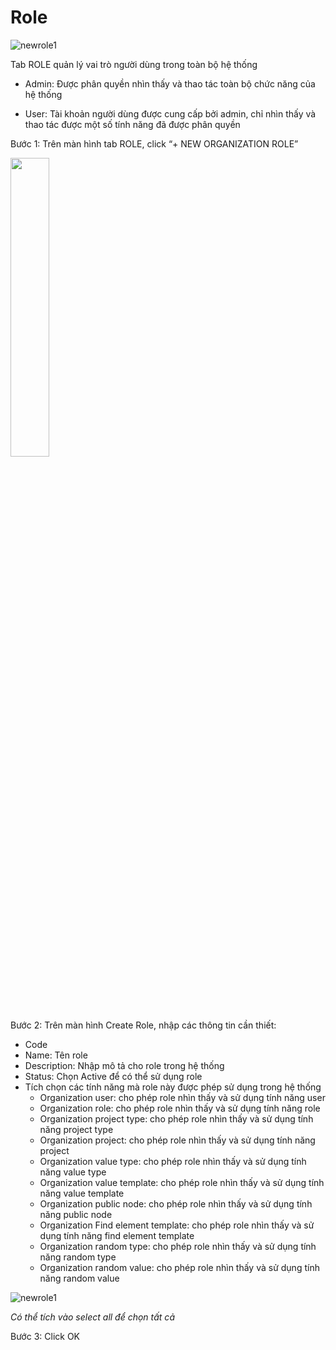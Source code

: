 # Role 

![newrole1](https://user-images.githubusercontent.com/105435351/198692362-2950cb9c-d572-466f-a2fd-e08e88cd88bf.png)

Tab ROLE quản lý vai trò người dùng trong toàn bộ hệ thống

-	Admin: Được phân quyền nhìn thấy và thao tác toàn bộ chức năng của hệ thống
  
-	User: Tài khoản người dùng được cung cấp bởi admin, chỉ nhìn thấy và thao tác được một số tính năng đã được phân quyền

Bước 1: Trên màn hình tab ROLE, click “+ NEW ORGANIZATION ROLE”

<img src="https://user-images.githubusercontent.com/105435351/198542962-561f6562-2d76-4583-9b93-376b476493b8.png" width="35%" />

Bước 2:	Trên màn hình Create Role, nhập các thông tin cần thiết:

-	Code
-	Name: Tên role
-	Description: Nhập mô tả cho role trong hệ thống
-	Status: Chọn Active để có thể sử dụng role
-	Tích chọn các tính năng mà role này được phép sử dụng trong hệ thống
    -   Organization user: cho phép role nhìn thấy và sử dụng tính năng user
    -   Organization role: cho phép role nhìn thấy và sử dụng tính năng role
    -   Organization project type: cho phép role nhìn thấy và sử dụng tính năng project type
    -   Organization project: cho phép role nhìn thấy và sử dụng tính năng project
    -   Organization value type: cho phép role nhìn thấy và sử dụng tính năng value type
    -   Organization value template: cho phép role nhìn thấy và sử dụng tính năng value template
    -   Organization public node: cho phép role nhìn thấy và sử dụng tính năng public node
    -   Organization Find element template: cho phép role nhìn thấy và sử dụng tính năng find element template
    -   Organization random type: cho phép role nhìn thấy và sử dụng tính năng random type
    -   Organization random value: cho phép role nhìn thấy và sử dụng tính năng random value

![newrole1](https://user-images.githubusercontent.com/105435351/198692362-2950cb9c-d572-466f-a2fd-e08e88cd88bf.png)

*Có thể tích vào select all để chọn tất cả*

Bước 3:	Click OK
